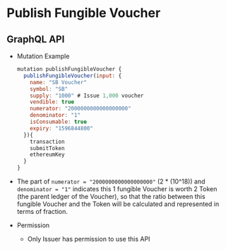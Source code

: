 
# Publish Fungible Voucher

## GraphQL API

- Mutation Example
  ```javascript
  mutation publishFungibleVoucher {
    publishFungibleVoucher(input: {
      name: "SB Voucher"
      symbol: "SB"
      supply: "1000" # Issue 1,000 voucher
      vendible: true
      numerator: "2000000000000000000"
      denominator: "1"
      isConsumable: true
      expiry: "1596844800"
    }){
      transaction
      submitToken
      ethereumKey
    }
  }
  ```

- The part of `numerator = "2000000000000000000"` (2 * (10^18)) and `denominator = "1"` indicates this 1 fungible Voucher is worth 2 Token (the parent ledger of the Voucher), so that the ratio between this fungible Voucher and the Token will be calculated and represented in terms of fraction.


- Permission
  - Only Issuer has permission to use this API